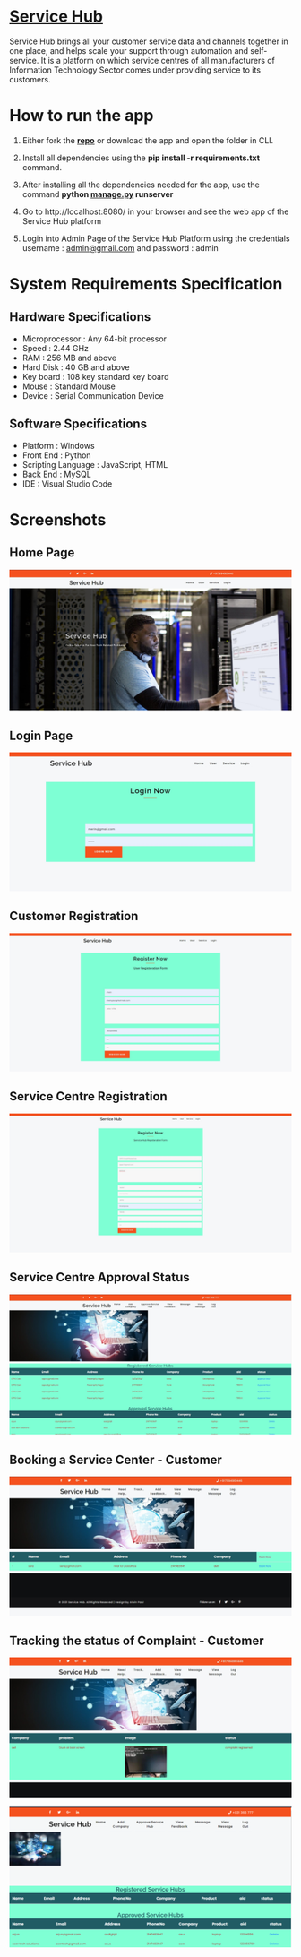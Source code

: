 # **[Service Hub](https://github.com/nullpwn/Service-Hub/blob/master/Documentation/Service%20Hub.pdf)**
Service Hub brings all your customer service data and channels together in one place, and helps scale your support through automation and self-service. It is a platform on which service centres of all manufacturers of Information Technology Sector comes under providing service to its customers.

# How to run the app
1. Either fork the **[repo](https://github.com/nullpwn/Service-Hub.git)** or download the app and open the folder in CLI.
   
2. Install all dependencies using the **pip install -r requirements.txt** command.
   
3. After installing all the dependencies needed for the app, use the command **python [manage.py](https://github.com/nullpwn/Service-Hub/blob/master/manage.py) runserver**
   
4. Go to http://localhost:8080/ in your browser and see the web app of the Service Hub platform
   
5. Login into Admin Page of the Service Hub Platform using the credentials username : admin@gmail.com and password : admin

# System Requirements Specification

## Hardware Specifications

* Microprocessor : Any 64-bit processor
* Speed : 2.44 GHz
* RAM : 256 MB and above
* Hard Disk : 40 GB and above
* Key board : 108 key standard key board
* Mouse : Standard Mouse
* Device : Serial Communication Device

## Software Specifications

* Platform : Windows
* Front End : Python
* Scripting Language : JavaScript, HTML
* Back End : MySQL
* IDE : Visual Studio Code
  
# Screenshots

## Home Page

![Home Page](https://github.com/nullpwn/Service-Hub/blob/master/Screenshots/Home.jpg)


## Login Page

![Login Page](https://github.com/nullpwn/Service-Hub/blob/master/Screenshots/Login.jpg)

## Customer Registration

![Customer Registration](https://github.com/nullpwn/Service-Hub/blob/master/Screenshots/Userreg.jpg)

## Service Centre Registration

![Service Centre Registration](https://github.com/nullpwn/Service-Hub/blob/master/Screenshots/Servicereg.jpg)


## Service Centre Approval Status

![Service Centre Approval Status](https://github.com/nullpwn/Service-Hub/blob/master/Screenshots/scapprst.jpg)

## Booking a Service Center - Customer

![Booking a Service Center - Customer](https://github.com/nullpwn/Service-Hub/blob/master/Screenshots/Booking.jpg)

## Tracking the status of Complaint - Customer

![Service Centre Approval Status](https://github.com/nullpwn/Service-Hub/blob/master/Screenshots/Track.jpg)

![Service Centre Approval Status](https://github.com/nullpwn/Service-Hub/blob/master/Screenshots/scapprst.png)


